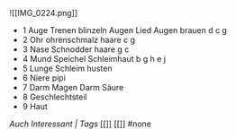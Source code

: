 ![[IMG_0224.png]]
- 1 Auge Trenen blinzeln Augen Lied Augen brauen d c g
- 2 Ohr ohrenschmalz haare c g 
- 3 Nase Schnodder haare g c
- 4 Mund Speichel Schleimhaut  b g h e j
- 5 Lunge Schleim husten
- 6 Niere pipi
- 7 Darm Magen Darm Säure 
- 8 Geschlechtsteil
- 9 Haut

*Auch Interessant | Tags*
[[]] [[]]
#none 